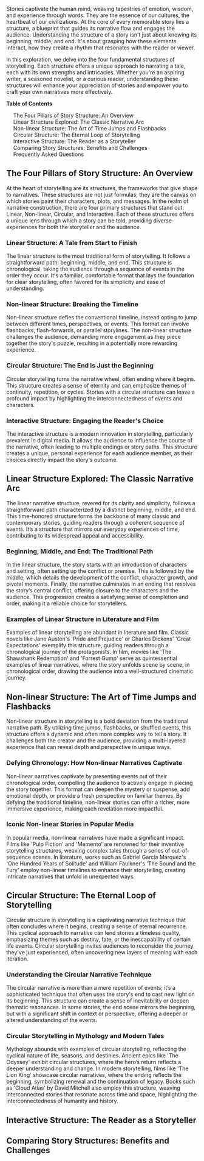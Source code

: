 <div data-spy="scroll" data-target="#toc" data-offset="0">

<p>Stories captivate the human mind, weaving tapestries of emotion, wisdom, and experience through words. They are the essence of our cultures, the heartbeat of our civilizations. At the core of every memorable story lies a structure, a blueprint that guides its narrative flow and engages the audience. Understanding the structure of a story isn't just about knowing its beginning, middle, and end. It's about grasping how these elements interact, how they create a rhythm that resonates with the reader or viewer.</p>
  
  <p>In this exploration, we delve into the four fundamental structures of storytelling. Each structure offers a unique approach to narrating a tale, each with its own strengths and intricacies. Whether you're an aspiring writer, a seasoned novelist, or a curious reader, understanding these structures will enhance your appreciation of stories and empower you to craft your own narratives more effectively.</p>


<div class="toc card bg-light" id="toc">
  <p class="card-header"><strong>Table of Contents</strong></p>
  <div class="card-body">
    <ul>
      <li><a href="#the-four-pillars-of-story-structure">The Four Pillars of Story Structure: An Overview</a></li>
      <li><a href="#linear-structure-explored">Linear Structure Explored: The Classic Narrative Arc</a></li>
      <li><a href="#non-linear-structure">Non-linear Structure: The Art of Time Jumps and Flashbacks</a></li>
      <li><a href="#circular-structure">Circular Structure: The Eternal Loop of Storytelling</a></li>
      <li><a href="#interactive-structure">Interactive Structure: The Reader as a Storyteller</a></li>
      <li><a href="#comparing-story-structures">Comparing Story Structures: Benefits and Challenges</a></li>
      <li><a href="#faq">Frequently Asked Questions</a></li>
    </ul>
  </div>
</div>

<h2 id="the-four-pillars-of-story-structure">The Four Pillars of Story Structure: An Overview</h2>

 <p>At the heart of storytelling are its structures, the frameworks that give shape to narratives. These structures are not just formulas; they are the canvas on which stories paint their characters, plots, and messages. In the realm of narrative construction, there are four primary structures that stand out: Linear, Non-linear, Circular, and Interactive. Each of these structures offers a unique lens through which a story can be told, providing diverse experiences for both the storyteller and the audience.</p>

  <h3 id="linear-structure">Linear Structure: A Tale from Start to Finish</h3>
  <p>The linear structure is the most traditional form of storytelling. It follows a straightforward path: beginning, middle, and end. This structure is chronological, taking the audience through a sequence of events in the order they occur. It's a familiar, comfortable format that lays the foundation for clear storytelling, often favored for its simplicity and ease of understanding.</p>

  <h3 id="non-linear-structure">Non-linear Structure: Breaking the Timeline</h3>
  <p>Non-linear structure defies the conventional timeline, instead opting to jump between different times, perspectives, or events. This format can involve flashbacks, flash-forwards, or parallel storylines. The non-linear structure challenges the audience, demanding more engagement as they piece together the story's puzzle, resulting in a potentially more rewarding experience.</p>

  <h3 id="circular-structure">Circular Structure: The End is Just the Beginning</h3>
  <p>Circular storytelling turns the narrative wheel, often ending where it begins. This structure creates a sense of eternity and can emphasize themes of continuity, repetition, or cycles. Stories with a circular structure can leave a profound impact by highlighting the interconnectedness of events and characters.</p>

  <h3 id="interactive-structure">Interactive Structure: Engaging the Reader's Choice</h3>
  <p>The interactive structure is a modern innovation in storytelling, particularly prevalent in digital media. It allows the audience to influence the course of the narrative, often leading to multiple endings or story paths. This structure creates a unique, personal experience for each audience member, as their choices directly impact the story's outcome.</p>

<h2 id="linear-structure-explored">Linear Structure Explored: The Classic Narrative Arc</h2>

 <p>The linear narrative structure, revered for its clarity and simplicity, follows a straightforward path characterized by a distinct beginning, middle, and end. This time-honored structure forms the backbone of many classic and contemporary stories, guiding readers through a coherent sequence of events. It’s a structure that mirrors our everyday experiences of time, contributing to its widespread appeal and accessibility.</p>

  <h3 id="beginning-middle-end">Beginning, Middle, and End: The Traditional Path</h3>
  <p>In the linear structure, the story starts with an introduction of characters and setting, often setting up the conflict or premise. This is followed by the middle, which details the development of the conflict, character growth, and pivotal moments. Finally, the narrative culminates in an ending that resolves the story’s central conflict, offering closure to the characters and the audience. This progression creates a satisfying sense of completion and order, making it a reliable choice for storytellers.</p>

  <h3 id="examples-linear-structure">Examples of Linear Structure in Literature and Film</h3>
  <p>Examples of linear storytelling are abundant in literature and film. Classic novels like Jane Austen's 'Pride and Prejudice' or Charles Dickens' 'Great Expectations' exemplify this structure, guiding readers through a chronological journey of the protagonists. In film, movies like 'The Shawshank Redemption' and 'Forrest Gump' serve as quintessential examples of linear narratives, where the story unfolds scene by scene, in chronological order, drawing the audience into a well-structured cinematic journey.</p>


<h2 id="non-linear-structure">Non-linear Structure: The Art of Time Jumps and Flashbacks</h2>

  <p>Non-linear structure in storytelling is a bold deviation from the traditional narrative path. By utilizing time jumps, flashbacks, or shuffled events, this structure offers a dynamic and often more complex way to tell a story. It challenges both the creator and the audience, providing a multi-layered experience that can reveal depth and perspective in unique ways.</p>

  <h3 id="defying-chronology">Defying Chronology: How Non-linear Narratives Captivate</h3>
  <p>Non-linear narratives captivate by presenting events out of their chronological order, compelling the audience to actively engage in piecing the story together. This format can deepen the mystery or suspense, add emotional depth, or provide a fresh perspective on familiar themes. By defying the traditional timeline, non-linear stories can offer a richer, more immersive experience, making each revelation more impactful.</p>

  <h3 id="iconic-non-linear-stories">Iconic Non-linear Stories in Popular Media</h3>
  <p>In popular media, non-linear narratives have made a significant impact. Films like 'Pulp Fiction' and 'Memento' are renowned for their inventive storytelling structures, weaving complex tales through a series of out-of-sequence scenes. In literature, works such as Gabriel García Márquez's 'One Hundred Years of Solitude' and William Faulkner's 'The Sound and the Fury' employ non-linear timelines to enhance their storytelling, creating intricate narratives that unfold in unexpected ways.</p>

<h2 id="circular-structure">Circular Structure: The Eternal Loop of Storytelling</h2>

 <p>Circular structure in storytelling is a captivating narrative technique that often concludes where it begins, creating a sense of eternal recurrence. This cyclical approach to narrative can lend stories a timeless quality, emphasizing themes such as destiny, fate, or the inescapability of certain life events. Circular storytelling invites audiences to reconsider the journey they've just experienced, often uncovering new layers of meaning with each iteration.</p>

  <h3 id="understanding-circular-narrative">Understanding the Circular Narrative Technique</h3>
  <p>The circular narrative is more than a mere repetition of events; it’s a sophisticated technique that often uses the story's end to cast new light on its beginning. This structure can create a sense of inevitability or deepen thematic resonances. In some stories, the end scene mirrors the beginning, but with a significant shift in context or perspective, offering a deeper or altered understanding of the events.</p>

  <h3 id="circular-storytelling-mythology">Circular Storytelling in Mythology and Modern Tales</h3>
  <p>Mythology abounds with examples of circular storytelling, reflecting the cyclical nature of life, seasons, and destinies. Ancient epics like 'The Odyssey' exhibit circular structures, where the hero’s return reflects a deeper understanding and change. In modern storytelling, films like 'The Lion King' showcase circular narratives, where the ending reflects the beginning, symbolizing renewal and the continuation of legacy. Books such as 'Cloud Atlas' by David Mitchell also employ this structure, weaving interconnected stories that resonate across time and space, highlighting the interconnectedness of humanity and history.</p>

<h2 id="interactive-structure">Interactive Structure: The Reader as a Storyteller</h2>

<h2 id="comparing-story-structures">Comparing Story Structures: Benefits and Challenges</h2>



</div>